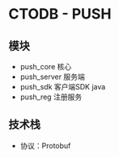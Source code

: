# CTODB - PUSH
## 模块
- push_core 核心
- push_server 服务端
- push_sdk 客户端SDK java
- push_reg 注册服务


## 技术栈
- 协议：Protobuf